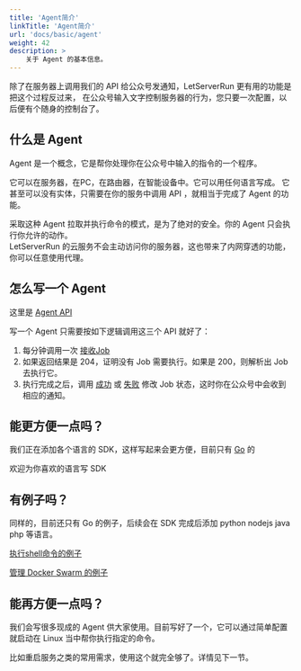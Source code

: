 ```yaml
---
title: 'Agent简介'
linkTitle: 'Agent简介'
url: 'docs/basic/agent'
weight: 42
description: >
    关于 Agent 的基本信息。
---
```


除了在服务器上调用我们的 API 给公众号发通知，LetServerRun 更有用的功能是把这个过程反过来，
在公众号输入文字控制服务器的行为，您只要一次配置，以后便有个随身的控制台了。

## 什么是 Agent

Agent 是一个概念，它是帮你处理你在公众号中输入的指令的一个程序。

它可以在服务器，在PC，在路由器，在智能设备中。它可以用任何语言写成。
它甚至可以没有实体，只需要在你的服务中调用 API ，就相当于完成了 Agent 的功能。

采取这种 Agent 拉取并执行命令的模式，是为了绝对的安全。你的 Agent 只会执行你允许的动作。  
LetServerRun 的云服务不会主动访问你的服务器，这也带来了内网穿透的功能，你可以任意使用代理。

## 怎么写一个 Agent

这里是 [Agent API](/ref/#tag/Agent)

写一个 Agent 只需要按如下逻辑调用这三个 API 就好了：

1. 每分钟调用一次 [接收Job](/ref/#operation/agent-job-get)
2. 如果返回结果是 204，证明没有 Job 需要执行。如果是 200，则解析出 Job 去执行它。
3. 执行完成之后，调用 [成功](/ref/#operation/agent-jobs-succeed-put) 或 [失败](/ref/#operation/agent-jobs-fail-put) 修改 Job 状态，这时你在公众号中会收到相应的通知。

## 能更方便一点吗？

我们正在添加各个语言的 SDK，这样写起来会更方便，目前只有 [Go](https://github.com/hack-fan/skadigo) 的

欢迎为你喜欢的语言写 SDK

## 有例子吗？

同样的，目前还只有 Go 的例子，后续会在 SDK 完成后添加 python nodejs java php 等语言。

[执行shell命令的例子](https://github.com/hack-fan/skadi-agent-shell)

[管理 Docker Swarm 的例子](https://github.com/hack-fan/skadi-agent-docker)

## 能再方便一点吗？

我们会写很多现成的 Agent 供大家使用。目前写好了一个，它可以通过简单配置就启动在 Linux 当中帮你执行指定的命令。

比如重启服务之类的常用需求，使用这个就完全够了。详情见下一节。
